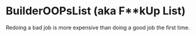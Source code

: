 # BuilderOOPsList (aka F**kUp List)
Redoing a bad job is more expensive than doing a good job the first time.
